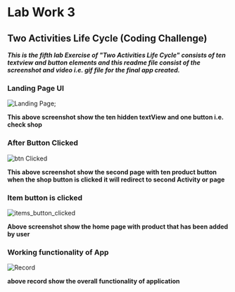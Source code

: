 # Lab Work 3
## Two Activities Life Cycle (Coding Challenge)

***This is the fifth lab Exercise of "Two Activities Life Cycle" consists of ten textview and button elements and this readme file consist of the screenshot and video i.e. gif file for the final app created.***

### Landing Page UI

![Landing Page](ScreenshotAndRecord/firstUI.png);

**This above screenshot show the ten hidden textView and one button i.e. check shop** 

### After Button Clicked

![btn Clicked](ScreenshotAndRecord/afterButtonIsclicked.png)

**This above screenshot show the second page with ten product button when the shop button is clicked it will redirect to second Activity or page**

### Item button is clicked

![items_button_clicked](ScreenshotAndRecord/backtoHome.png)

**Above screenshot show the home page with product that has been added by user**

### Working functionality of App

![Record](ScreenshotAndRecord/Record.gif)

**above record show the overall functionality of application**

